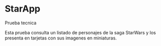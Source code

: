 # StarApp
Prueba tecnica


Esta prueba consulta un listado de personajes de la saga StarWars y los presenta en tarjetas con sus imagenes en miniaturas. 
